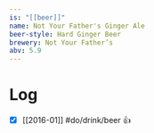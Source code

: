 ```yaml
---
is: "[[beer]]"
name: Not Your Father's Ginger Ale
beer-style: Hard Ginger Beer
brewery: Not Your Father’s
abv: 5.9
---
```

# Log
- [x] [[2016-01]] #do/drink/beer 👍
